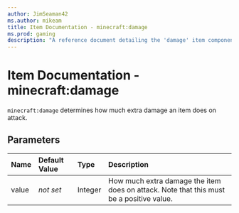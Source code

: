 ```yaml
---
author: JimSeaman42
ms.author: mikeam
title: Item Documentation - minecraft:damage
ms.prod: gaming
description: "A reference document detailing the 'damage' item component"
---
```


# Item Documentation - minecraft:damage

`minecraft:damage` determines how much extra damage an item does on attack.

## Parameters

|Name |Default Value  |Type  |Description  |
|:----------|:----------|:----------|:----------|
|value|*not set* | Integer| How much extra damage the item does on attack. Note that this must be a positive value.|
